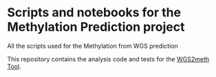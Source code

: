 # Scripts and notebooks for the Methylation Prediction project

All the scripts used for the Methylation from WGS prediction

This repository contains the analysis code and tests for the [WGS2meth Tool](https://github.com/Dinesh-Adhithya-H/MethylationPrediction).
